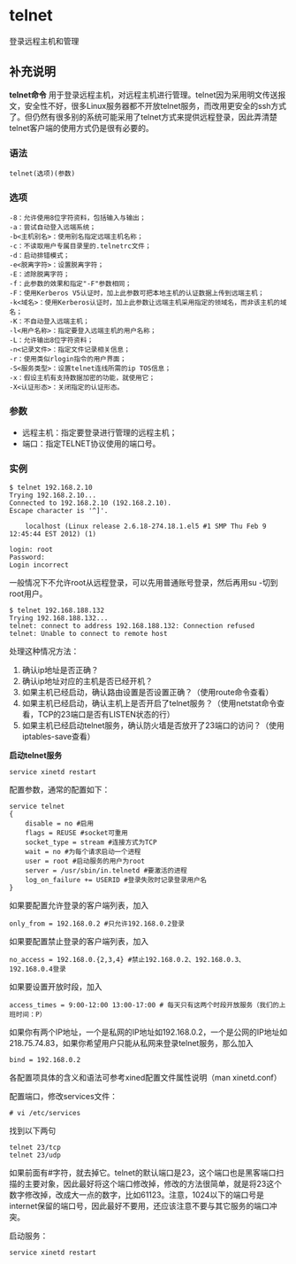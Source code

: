 telnet
===

登录远程主机和管理

## 补充说明

**telnet命令** 用于登录远程主机，对远程主机进行管理。telnet因为采用明文传送报文，安全性不好，很多Linux服务器都不开放telnet服务，而改用更安全的ssh方式了。但仍然有很多别的系统可能采用了telnet方式来提供远程登录，因此弄清楚telnet客户端的使用方式仍是很有必要的。

### 语法  

```
telnet(选项)(参数)
```

### 选项  

```
-8：允许使用8位字符资料，包括输入与输出；
-a：尝试自动登入远端系统；
-b<主机别名>：使用别名指定远端主机名称；
-c：不读取用户专属目录里的.telnetrc文件；
-d：启动排错模式；
-e<脱离字符>：设置脱离字符；
-E：滤除脱离字符；
-f：此参数的效果和指定"-F"参数相同；
-F：使用Kerberos V5认证时，加上此参数可把本地主机的认证数据上传到远端主机；
-k<域名>：使用Kerberos认证时，加上此参数让远端主机采用指定的领域名，而非该主机的域名；
-K：不自动登入远端主机；
-l<用户名称>：指定要登入远端主机的用户名称；
-L：允许输出8位字符资料；
-n<记录文件>：指定文件记录相关信息；
-r：使用类似rlogin指令的用户界面；
-S<服务类型>：设置telnet连线所需的ip TOS信息；
-x：假设主机有支持数据加密的功能，就使用它；
-X<认证形态>：关闭指定的认证形态。
```

### 参数  

*   远程主机：指定要登录进行管理的远程主机；
*   端口：指定TELNET协议使用的端口号。

### 实例  

```
$ telnet 192.168.2.10
Trying 192.168.2.10...
Connected to 192.168.2.10 (192.168.2.10).
Escape character is '^]'.

    localhost (Linux release 2.6.18-274.18.1.el5 #1 SMP Thu Feb 9 12:45:44 EST 2012) (1)

login: root
Password: 
Login incorrect
```

一般情况下不允许root从远程登录，可以先用普通账号登录，然后再用su -切到root用户。

```
$ telnet 192.168.188.132
Trying 192.168.188.132...
telnet: connect to address 192.168.188.132: Connection refused
telnet: Unable to connect to remote host
```

处理这种情况方法：

1. 确认ip地址是否正确？
1. 确认ip地址对应的主机是否已经开机？
1. 如果主机已经启动，确认路由设置是否设置正确？（使用route命令查看）
1. 如果主机已经启动，确认主机上是否开启了telnet服务？（使用netstat命令查看，TCP的23端口是否有LISTEN状态的行）
1. 如果主机已经启动telnet服务，确认防火墙是否放开了23端口的访问？（使用iptables-save查看）

**启动telnet服务**

```
service xinetd restart
```

配置参数，通常的配置如下： 

```
service telnet 
{ 
    disable = no #启用 
    flags = REUSE #socket可重用 
    socket_type = stream #连接方式为TCP 
    wait = no #为每个请求启动一个进程 
    user = root #启动服务的用户为root 
    server = /usr/sbin/in.telnetd #要激活的进程 
    log_on_failure += USERID #登录失败时记录登录用户名 
} 
```

如果要配置允许登录的客户端列表，加入 
```
only_from = 192.168.0.2 #只允许192.168.0.2登录 
```
如果要配置禁止登录的客户端列表，加入 
```
no_access = 192.168.0.{2,3,4} #禁止192.168.0.2、192.168.0.3、192.168.0.4登录 
```
如果要设置开放时段，加入 
```
access_times = 9:00-12:00 13:00-17:00 # 每天只有这两个时段开放服务（我们的上班时间：P） 
```

如果你有两个IP地址，一个是私网的IP地址如192.168.0.2，一个是公网的IP地址如218.75.74.83，如果你希望用户只能从私网来登录telnet服务，那么加入 
```
bind = 192.168.0.2 
```

各配置项具体的含义和语法可参考xined配置文件属性说明（man xinetd.conf） 

配置端口，修改services文件：

```
# vi /etc/services 
```

找到以下两句 

```
telnet 23/tcp 
telnet 23/udp 
```

如果前面有#字符，就去掉它。telnet的默认端口是23，这个端口也是黑客端口扫描的主要对象，因此最好将这个端口修改掉，修改的方法很简单，就是将23这个数字修改掉，改成大一点的数字，比如61123。注意，1024以下的端口号是internet保留的端口号，因此最好不要用，还应该注意不要与其它服务的端口冲突。 

启动服务：
```
service xinetd restart 
```

<!-- Linux命令行搜索引擎：https://jaywcjlove.github.io/linux-command/ -->
